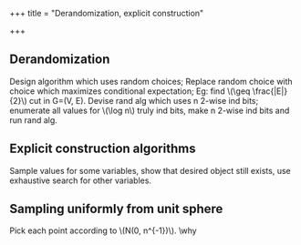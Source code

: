 +++
title = "Derandomization, explicit construction"

+++
## Derandomization
Design algorithm which uses random choices; Replace random choice with choice which maximizes conditional expectation; Eg: find \\(\geq \frac{|E|}{2}\\) cut in G=(V, E). Devise rand alg which uses n 2-wise ind bits; enumerate all values for \\(\log n\\) truly ind bits, make n 2-wise ind bits and run rand alg.

## Explicit construction algorithms
Sample values for some variables, show that desired object still exists, use exhaustive search for other variables.

## Sampling uniformly from unit sphere
Pick each point according to \\(N(0, n^{-1})\\). \why

